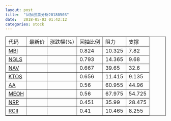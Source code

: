 ```yaml
---
layout: post
title:  "回抽股票分析20180503"
date:   2018-05-03 01:42:12
categories: stock
---
```

<script type="text/javascript">
var stockList = []
stockList.push('gb_mbi');
stockList.push('gb_ngls');
stockList.push('gb_nav');
stockList.push('gb_ktos');
stockList.push('gb_aa');
stockList.push('gb_meoh');
stockList.push('gb_nrp');
stockList.push('gb_rcii');
</script>
<table border="1">
 <tr>
 <td>代码</td>
 <td>最新价</td>
 <td>涨跌幅(%)</td>
 <td>回抽比例</td>
 <td>阻力</td>
 <td>支撑</td>
</tr>
  <tr id="mbi">
  <td><a href="http://stock.finance.sina.com.cn/usstock/quotes/MBI.html" target="_blank">MBI</a></td><td></td><td></td><td>0.824</td><td>10.325</td><td>7.82</td></tr>
  <tr id="ngls">
  <td><a href="http://stock.finance.sina.com.cn/usstock/quotes/NGLS.html" target="_blank">NGLS</a></td><td></td><td></td><td>0.793</td><td>14.365</td><td>9.68</td></tr>
  <tr id="nav">
  <td><a href="http://stock.finance.sina.com.cn/usstock/quotes/NAV.html" target="_blank">NAV</a></td><td></td><td></td><td>0.667</td><td>39.65</td><td>32.6</td></tr>
  <tr id="ktos">
  <td><a href="http://stock.finance.sina.com.cn/usstock/quotes/KTOS.html" target="_blank">KTOS</a></td><td></td><td></td><td>0.656</td><td>11.415</td><td>9.135</td></tr>
  <tr id="aa">
  <td><a href="http://stock.finance.sina.com.cn/usstock/quotes/AA.html" target="_blank">AA</a></td><td></td><td></td><td>0.56</td><td>60.955</td><td>44.96</td></tr>
  <tr id="meoh">
  <td><a href="http://stock.finance.sina.com.cn/usstock/quotes/MEOH.html" target="_blank">MEOH</a></td><td></td><td></td><td>0.56</td><td>67.975</td><td>54.725</td></tr>
  <tr id="nrp">
  <td><a href="http://stock.finance.sina.com.cn/usstock/quotes/NRP.html" target="_blank">NRP</a></td><td></td><td></td><td>0.451</td><td>35.99</td><td>28.475</td></tr>
  <tr id="rcii">
  <td><a href="http://stock.finance.sina.com.cn/usstock/quotes/RCII.html" target="_blank">RCII</a></td><td></td><td></td><td>0.41</td><td>10.465</td><td>8.255</td></tr>
</table>
